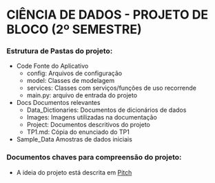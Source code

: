 # CIÊNCIA DE DADOS - PROJETO DE BLOCO (2º SEMESTRE)

### Estrutura de Pastas do projeto:
- Code
    Fonte do Aplicativo
    - config: Arquivos de configuração
    - model: Classes de modelagem
    - services: Classes com serviços/funções de uso recorrende
    - main.py: arquivo de entrada do projeto
- Docs
    Documentos relevantes
    - Data_Dictionaries: Documentos de dicionários de dados
    - Images: Imagens utilizadas na documentação
    - Project: Documentos descritivos do projeto
    - TP1.md: Cópia do enunciado do TP1
- Sample_Data
    Amostras de dados iniciais

### Documentos chaves para compreensão do projeto:
- A ideia do projeto está descrita em [Pitch](/Docs/pitch.md)
